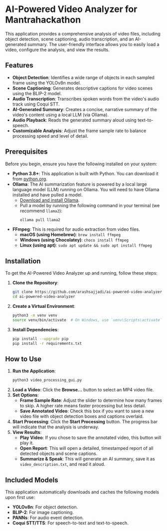 #  AI-Powered Video Analyzer for Mantrahackathon 

This application provides a comprehensive analysis of video files, including object detection, scene captioning, audio transcription, and an AI-generated summary. The user-friendly interface allows you to easily load a video, configure the analysis, and view the results.

## Features

- **Object Detection**: Identifies a wide range of objects in each sampled frame using the YOLOv8n model.
- **Scene Captioning**: Generates descriptive captions for video scenes using the BLIP-2 model.
- **Audio Transcription**: Transcribes spoken words from the video's audio track using Coqui STT.
- **AI-Generated Summary**: Creates a concise, narrative summary of the video's content using a local LLM (via Ollama).
- **Audio Playback**: Reads the generated summary aloud using text-to-speech.
- **Customizable Analysis**: Adjust the frame sample rate to balance processing speed and level of detail.

## Prerequisites

Before you begin, ensure you have the following installed on your system:

- **Python 3.8+**: This application is built with Python. You can download it from [python.org](https://www.python.org/downloads/).
- **Ollama**: The AI summarization feature is powered by a local large language model (LLM) running on Ollama. You will need to have Ollama installed and have pulled a model.
  - [Download and install Ollama](https://ollama.ai/).
  - Pull a model by running the following command in your terminal (we recommend `llama2`):
    ```bash
    ollama pull llama2
    ```
- **FFmpeg**: This is required for audio extraction from video files.
  - **macOS (using Homebrew)**: `brew install ffmpeg`
  - **Windows (using Chocolatey)**: `choco install ffmpeg`
  - **Linux (using apt)**: `sudo apt update && sudo apt install ffmpeg`

## Installation

To get the AI-Powered Video Analyzer up and running, follow these steps:

1.  **Clone the Repository**:
    ```bash
    git clone https://github.com/arashsajjadi/ai-powered-video-analyzer.git
    cd ai-powered-video-analyzer
    ```
2.  **Create a Virtual Environment**:
    ```bash
    python3 -m venv venv
    source venv/bin/activate  # On Windows, use `venv\Scripts\activate`
    ```
3.  **Install Dependencies**:
    ```bash
    pip install --upgrade pip
    pip install -r requirements.txt
    ```

## How to Use

1.  **Run the Application**:
    ```bash
    python3 video_processing_gui.py
    ```
2.  **Load a Video**: Click the **Browse...** button to select an MP4 video file.
3.  **Set Options**:
    - **Frame Sample Rate**: Adjust the slider to determine how many frames to skip. A higher rate means faster processing but less detail.
    - **Save Annotated Video**: Check this box if you want to save a new video file with object detection boxes and captions overlaid.
4.  **Start Processing**: Click the **Start Processing** button. The progress bar will indicate that the analysis is underway.
5.  **View Results**:
    - **Play Video**: If you chose to save the annotated video, this button will play it.
    - **Open Report**: This will open a detailed, timestamped report of all detected objects and scene captions.
    - **Summarize & Speak**: This will generate an AI summary, save it as `video_description.txt`, and read it aloud.

## Included Models

This application automatically downloads and caches the following models upon first use:

- **YOLOv8n**: For object detection.
- **BLIP-2**: For image captioning.
- **PANNs**: For audio event detection.
- **Coqui STT/TTS**: For speech-to-text and text-to-speech.
